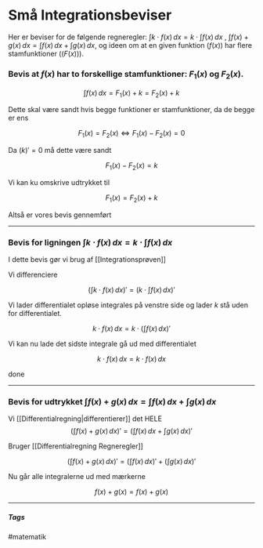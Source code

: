 # Små Integrationsbeviser              
Her er beviser for de følgende regneregler: $\int k \cdot f(x)\, dx = k \cdot \int f(x)\, dx$ , $\int f(x)+g(x)\,dx = \int f(x)\,dx + \int g(x)\,dx$, og ideen om at en given funktion ($f(x)$) har flere stamfunktioner (($F(x)$)).


### Bevis at $f(x)$ har to forskellige stamfunktioner: $F_1(x)$ og $F_2(x)$.

$$\int f(x)\,dx = F_1(x) + k = F_2(x) + k$$

Dette skal være sandt hvis begge funktioner er stamfunktioner, da de begge er ens

$$F_1(x) = F_2(x) \Longleftrightarrow F_1(x) - F_2(x) = 0$$


Da $(k)' = 0$ må dette være sandt 


$$F_1(x) - F_2(x) = k$$


Vi kan ku omskrive udtrykket til

$$F_1(x) = F_2(x) + k$$


Altså er vores bevis gennemført
 
---

### Bevis for ligningen $\int k \cdot f(x)\, dx = k \cdot \int f(x)\, dx$

I dette bevis gør vi brug af [[Integrationsprøven]]

Vi differenciere

$$(\int k \cdot f(x)\, dx)' = (k \cdot\int f(x)\, dx)'$$

Vi lader differentialet opløse integrales på venstre side og lader $k$ stå uden for differentialet. 

$$k \cdot f(x)\, dx = k \cdot (\int f(x)\, dx)'$$

Vi kan nu lade det sidste integrale gå ud med differentialet

$$k \cdot f(x)\, dx = k \cdot f(x)\, dx$$

done

---

### Bevis for udtrykket $\int f(x)+g(x)\,dx = \int f(x)\,dx + \int g(x)\,dx$

Vi [[Differentialregning|differentierer]] det HELE
$$(\int f(x)+g(x)\,dx)' = (\int f(x)\,dx + \int g(x)\,dx)'$$

Bruger [[Differentialregning Regneregler]]

$$(\int f(x)+g(x)\,dx)' = (\int f(x)\,dx)' + (\int g(x)\,dx)'$$

Nu går alle integralerne ud med mærkerne

$$f(x)+g(x) = f(x) + g(x)$$








---
##### Tags
#matematik 